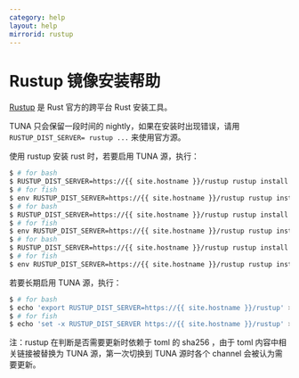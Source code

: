 ```yaml
---
category: help
layout: help
mirrorid: rustup
---
```


# Rustup 镜像安装帮助

[Rustup](https://rustup.rs/) 是 Rust 官方的跨平台 Rust 安装工具。

TUNA 只会保留一段时间的 nightly，如果在安装时出现错误，请用 `RUSTUP_DIST_SERVER= rustup ...` 来使用官方源。

使用 rustup 安装 rust 时，若要启用 TUNA 源，执行：


```bash
$ # for bash
$ RUSTUP_DIST_SERVER=https://{{ site.hostname }}/rustup rustup install stable # for stable
$ # for fish
$ env RUSTUP_DIST_SERVER=https://{{ site.hostname }}/rustup rustup install stable # for stable
$ # for bash
$ RUSTUP_DIST_SERVER=https://{{ site.hostname }}/rustup rustup install nightly # for nightly
$ # for fish
$ env RUSTUP_DIST_SERVER=https://{{ site.hostname }}/rustup rustup install nightly # for nightly
$ # for bash
$ RUSTUP_DIST_SERVER=https://{{ site.hostname }}/rustup rustup install nightly-YYYY-mm-dd
$ # for fish
$ env RUSTUP_DIST_SERVER=https://{{ site.hostname }}/rustup rustup install nightly-YYYY-mm-dd
```

若要长期启用 TUNA 源，执行：

```bash
$ # for bash
$ echo 'export RUSTUP_DIST_SERVER=https://{{ site.hostname }}/rustup' >> ~/.bash_profile
$ # for fish
$ echo 'set -x RUSTUP_DIST_SERVER https://{{ site.hostname }}/rustup' >> ~/.config/fish/config.fish
```

注：rustup 在判断是否需要更新时依赖于 toml 的 sha256 ，由于 toml 内容中相关链接被替换为 TUNA 源，第一次切换到 TUNA 源时各个 channel 会被认为需要更新。

